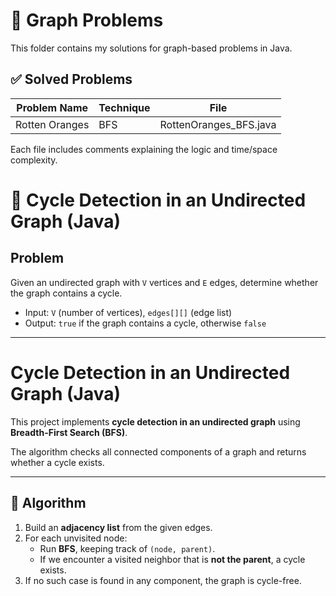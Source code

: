 # 📘 Graph Problems

This folder contains my solutions for graph-based problems in Java.

## ✅ Solved Problems

| Problem Name     | Technique | File                    |
|------------------|-----------|-------------------------|
| Rotten Oranges   | BFS       | RottenOranges_BFS.java  |

Each file includes comments explaining the logic and time/space complexity.

# 🔄 Cycle Detection in an Undirected Graph (Java)

## Problem
Given an undirected graph with `V` vertices and `E` edges, determine whether the graph contains a cycle.

- Input: `V` (number of vertices), `edges[][]` (edge list)
- Output: `true` if the graph contains a cycle, otherwise `false`

---
# Cycle Detection in an Undirected Graph (Java)

This project implements **cycle detection in an undirected graph** using **Breadth-First Search (BFS)**.

The algorithm checks all connected components of a graph and returns whether a cycle exists.

---

## 📌 Algorithm

1. Build an **adjacency list** from the given edges.
2. For each unvisited node:
   - Run **BFS**, keeping track of `(node, parent)`.
   - If we encounter a visited neighbor that is **not the parent**, a cycle exists.
3. If no such case is found in any component, the graph is cycle-free.
